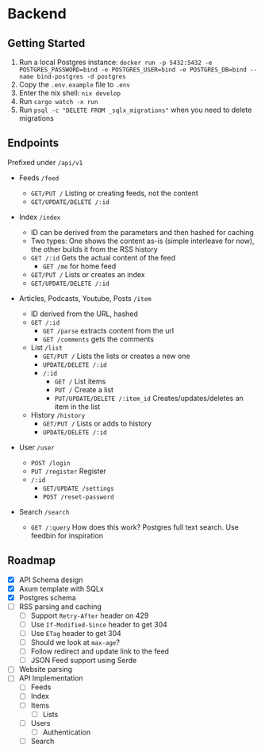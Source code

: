 # Backend

## Getting Started

1. Run a local Postgres instance: `docker run -p 5432:5432 -e POSTGRES_PASSWORD=bind -e POSTGRES_USER=bind -e POSTGRES_DB=bind --name bind-postgres -d postgres`
2. Copy the `.env.example` file to `.env`
3. Enter the nix shell: `nix develop`
4. Run `cargo watch -x run`
5. Run `psql -c "DELETE FROM _sqlx_migrations"` when you need to delete migrations

## Endpoints

Prefixed under `/api/v1`

- Feeds `/feed`
  - `GET/PUT /` Listing or creating feeds, not the content
  - `GET/UPDATE/DELETE /:id`

- Index `/index`
  - ID can be derived from the parameters and then hashed for caching
  - Two types: One shows the content as-is (simple interleave for now), the other builds it from the RSS history
  - `GET /:id` Gets the actual content of the feed
    - `GET /me` for home feed
  - `GET/PUT /` Lists or creates an index
  - `GET/UPDATE/DELETE /:id`

- Articles, Podcasts, Youtube, Posts `/item`
  - ID derived from the URL, hashed
  - `GET /:id`
    - `GET /parse` extracts content from the url
    - `GET /comments` gets the comments
  - List `/list`
    - `GET/PUT /` Lists the lists or creates a new one
    - `UPDATE/DELETE /:id`
    - `/:id`
      - `GET /` List items
      - `PUT /` Create a list
      - `PUT/UPDATE/DELETE /:item_id` Creates/updates/deletes an item in the list
  - History `/history`
    - `GET/PUT /` Lists or adds to history
    - `UPDATE/DELETE /:id`

- User `/user`
  - `POST /login`
  - `PUT /register` Register
  - `/:id`
    - `GET/UPDATE /settings`
    - `POST /reset-password`

- Search `/search`
  - `GET /:query` How does this work? Postgres full text search. Use feedbin for inspiration

## Roadmap

- [x] API Schema design
- [x] Axum template with SQLx
- [x] Postgres schema
- [ ] RSS parsing and caching
  - [ ] Support `Retry-After` header on 429
  - [ ] Use `If-Modified-Since` header to get 304
  - [ ] Use `ETag` header to get 304
  - [ ] Should we look at `max-age`?
  - [ ] Follow redirect and update link to the feed
  - [ ] JSON Feed support using Serde
- [ ] Website parsing
- [ ] API Implementation
  - [ ] Feeds
  - [ ] Index
  - [ ] Items
    - [ ] Lists
  - [ ] Users
    - [ ] Authentication
  - [ ] Search
